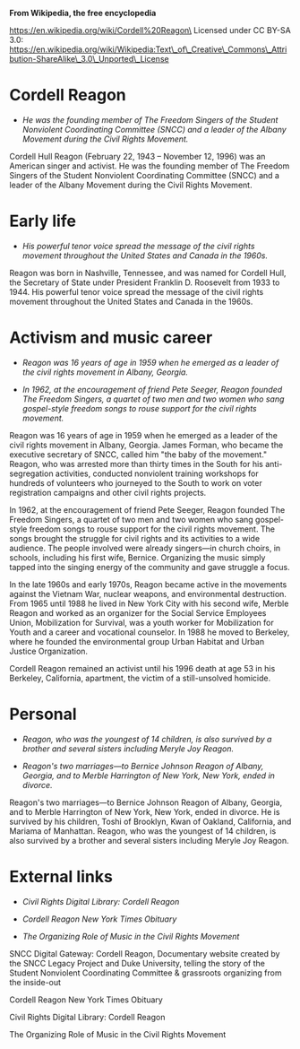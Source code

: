 **From Wikipedia, the free encyclopedia**

https://en.wikipedia.org/wiki/Cordell%20Reagon\
Licensed under CC BY-SA 3.0:\
https://en.wikipedia.org/wiki/Wikipedia:Text\_of\_Creative\_Commons\_Attribution-ShareAlike\_3.0\_Unported\_License

Cordell Reagon
==============

-   *He was the founding member of The Freedom Singers of the Student
    Nonviolent Coordinating Committee (SNCC) and a leader of the Albany
    Movement during the Civil Rights Movement.*

Cordell Hull Reagon (February 22, 1943 – November 12, 1996) was an
American singer and activist. He was the founding member of The Freedom
Singers of the Student Nonviolent Coordinating Committee (SNCC) and a
leader of the Albany Movement during the Civil Rights Movement.

Early life
==========

-   *His powerful tenor voice spread the message of the civil rights
    movement throughout the United States and Canada in the 1960s.*

Reagon was born in Nashville, Tennessee, and was named for Cordell Hull,
the Secretary of State under President Franklin D. Roosevelt from 1933
to 1944. His powerful tenor voice spread the message of the civil rights
movement throughout the United States and Canada in the 1960s.

Activism and music career
=========================

-   *Reagon was 16 years of age in 1959 when he emerged as a leader of
    the civil rights movement in Albany, Georgia.*

-   *In 1962, at the encouragement of friend Pete Seeger, Reagon founded
    The Freedom Singers, a quartet of two men and two women who sang
    gospel-style freedom songs to rouse support for the civil rights
    movement.*

Reagon was 16 years of age in 1959 when he emerged as a leader of the
civil rights movement in Albany, Georgia. James Forman, who became the
executive secretary of SNCC, called him "the baby of the movement."
Reagon, who was arrested more than thirty times in the South for his
anti-segregation activities, conducted nonviolent training workshops for
hundreds of volunteers who journeyed to the South to work on voter
registration campaigns and other civil rights projects.

In 1962, at the encouragement of friend Pete Seeger, Reagon founded The
Freedom Singers, a quartet of two men and two women who sang
gospel-style freedom songs to rouse support for the civil rights
movement. The songs brought the struggle for civil rights and its
activities to a wide audience. The people involved were already
singers—in church choirs, in schools, including his first wife, Bernice.
Organizing the music simply tapped into the singing energy of the
community and gave struggle a focus.

In the late 1960s and early 1970s, Reagon became active in the movements
against the Vietnam War, nuclear weapons, and environmental destruction.
From 1965 until 1988 he lived in New York City with his second wife,
Merble Reagon and worked as an organizer for the Social Service
Employees Union, Mobilization for Survival, was a youth worker for
Mobilization for Youth and a career and vocational counselor. In 1988 he
moved to Berkeley, where he founded the environmental group Urban
Habitat and Urban Justice Organization.

Cordell Reagon remained an activist until his 1996 death at age 53 in
his Berkeley, California, apartment, the victim of a still-unsolved
homicide.

Personal
========

-   *Reagon, who was the youngest of 14 children, is also survived by a
    brother and several sisters including Meryle Joy Reagon.*

-   *Reagon's two marriages—to Bernice Johnson Reagon of Albany,
    Georgia, and to Merble Harrington of New York, New York, ended in
    divorce.*

Reagon's two marriages—to Bernice Johnson Reagon of Albany, Georgia, and
to Merble Harrington of New York, New York, ended in divorce. He is
survived by his children, Toshi of Brooklyn, Kwan of Oakland,
California, and Mariama of Manhattan. Reagon, who was the youngest of 14
children, is also survived by a brother and several sisters including
Meryle Joy Reagon.

External links
==============

-   *Civil Rights Digital Library: Cordell Reagon*

-   *Cordell Reagon New York Times Obituary*

-   *The Organizing Role of Music in the Civil Rights Movement*

SNCC Digital Gateway: Cordell Reagon, Documentary website created by the
SNCC Legacy Project and Duke University, telling the story of the
Student Nonviolent Coordinating Committee & grassroots organizing from
the inside-out

Cordell Reagon New York Times Obituary

Civil Rights Digital Library: Cordell Reagon

The Organizing Role of Music in the Civil Rights Movement
